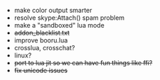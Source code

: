 * make color output smarter
* resolve skype:Attach() spam problem
* make a "sandboxed" lua mode
* ~~addon_blacklist.txt~~
* improve booru.lua
* crosslua, crosschat?
* linux?
* ~~port to lua jit so we can have fun things like ffi?~~
* ~~fix unicode issues~~